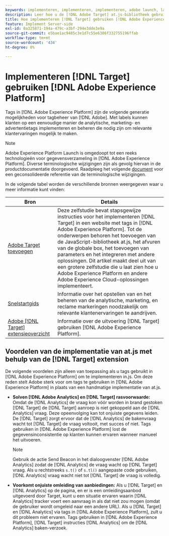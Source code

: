 ```yaml
---
keywords: implementeren, implementeren, implementeren, adobe launch, lanceren, ras, omleiden, ervaren platform launch, platform launch, tags, adobe platform, implementeren2
description: Leer hoe u de [!DNL Adobe Target] at.js-bibliotheek gebruiken [!DNL Adobe Experience Platform], de voorkeursmethode voor de implementatie van Target.
title: Hoe implementeren [!DNL Target] gebruiken [!DNL Adobe Experience Platform]?
feature: Implement Server-side
exl-id: 0a325871-194a-479c-a3bf-294e3dde3e9a
source-git-commit: e5bae1ac9485c3e1d7c55e6386f332755196ffab
workflow-type: tm+mt
source-wordcount: '434'
ht-degree: 0%

---
```


# Implementeren [!DNL Target] gebruiken [!DNL Adobe Experience Platform]

Tags in [!DNL Adobe Experience Platform] zijn de volgende generatie mogelijkheden voor tagbeheer van [!DNL Adobe]. Met labels kunnen klanten op een eenvoudige manier de analytische, marketing- en advertentietags implementeren en beheren die nodig zijn om relevante klantervaringen mogelijk te maken.

>[!NOTE]
>
>Adobe Experience Platform Launch is omgedoopt tot een reeks technologieën voor gegevensverzameling in [!DNL Adobe Experience Platform]. Diverse terminologische wijzigingen zijn als gevolg hiervan in de productdocumentatie doorgevoerd. Raadpleeg het volgende [document](https://experienceleague.adobe.com/docs/experience-platform/tags/term-updates.html?) voor een geconsolideerde referentie van de terminologische wijzigingen.

In de volgende tabel worden de verschillende bronnen weergegeven waar u meer informatie kunt vinden:

| Bron | Details |
|--- |--- |
| [Adobe Target toevoegen](https://experienceleague.adobe.com/docs/launch-learn/implementing-in-websites-with-launch/implement-solutions/target.html#implement-solutions) | Deze zelfstudie bevat stapsgewijze instructies voor het implementeren [!DNL Target] in een website met tags in [!DNL Adobe Experience Platform]. Tot de onderwerpen behoren het toevoegen van de JavaScript-bibliotheek at.js, het afvuren van de globale box, het toevoegen van parameters en het integreren met andere oplossingen. Dit artikel maakt deel uit van een grotere zelfstudie die u laat zien hoe u Adobe Experience Platform en andere Adobe Experience Cloud-oplossingen implementeert. |
| [Snelstartgids](https://experienceleague.adobe.com/docs/experience-platform/tags/get-started/quick-start.html) | Informatie over het opstellen van en het beheren van de analytische, marketing, en reclame markeringen noodzakelijk om relevante klantenervaringen te aandrijven. |
| [Adobe [!DNL Target] extensieoverzicht](https://experienceleague.adobe.com/docs/experience-platform/tags/extensions/adobe/target/overview.html) | Informatie over de uitvoering [!DNL Target] gebruiken [!DNL Adobe Experience Platform]. |

## Voordelen van de implementatie van at.js met behulp van de [!DNL Target] extension

De volgende voordelen zijn alleen van toepassing als u tags gebruikt in [!DNL Adobe Experience Platform] om te implementeren in.js. Om deze reden stelt Adobe sterk voor om tags te gebruiken in [!DNL Adobe Experience Platform] in plaats van een handmatige implementatie van at.js.

* **Solven [!DNL Adobe Analytics] en [!DNL Target] rasvoorwaarde:** Omdat de [!DNL Analytics] de vraag kon vóór worden in brand gestoken [!DNL Target] de [!DNL Target] aanroep is niet gekoppeld aan de [!DNL Analytics] vraag. Deze opeenvolging kan tot onjuiste gegevens leiden. De [!DNL Target] zorgt ervoor dat de [!DNL Analytics] de bakenvraag wacht tot [!DNL Target] de vraag voltooit, met succes of niet. Tags gebruiken in [!DNL Adobe Experience Platform] lost de gegevensinconsistentie op klanten kunnen ervaren wanneer manueel het uitvoeren.

  >[!NOTE]
  >
  >Gebruik de actie Send Beacon in het dialoogvenster [!DNL Adobe Analytics] zodat de [!DNL Analytics] de vraag wacht op [!DNL Target] vraag. Als u rechtstreeks `s.t()` of `s.tl()` aangepaste code gebruiken, [!DNL Analytics] vraag wacht niet tot [!DNL Target] de vraag is volledig.

* **Voorkomt onjuiste omleiding van aanbiedingen:** Als u [!DNL Target] en [!DNL Analytics] op de pagina, en er is een omleidingsaanbod uitgevoerd door Target, kunt u een situatie ervaren waarin [!DNL Analytics] tracker voert een aanvraag in als dat niet zou mogen (omdat de gebruiker wordt omgeleid naar een andere URL). Als u [!DNL Target] en [!DNL Analytics] via tags in [!DNL Adobe Experience Platform], zult u dit probleem niet ervaren. Tags gebruiken in [!DNL Adobe Experience Platform], [!DNL Target] instructies [!DNL Analytics] om de [!DNL Analytics] baken-verzoek.
